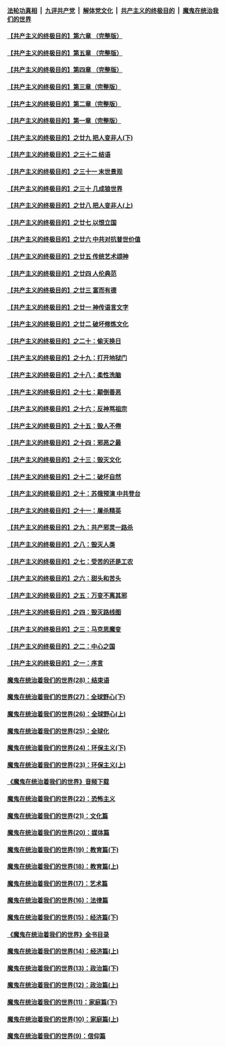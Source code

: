 ####  [法轮功真相](../../../../basic/blob/master/README.md?t=06220531) &nbsp;|&nbsp; [九评共产党](../../../../9ping.md/blob/master/README.md?t=06220531) &nbsp;|&nbsp; [解体党文化](../../../../jtdwh.md/blob/master/README.md?t=06220531)  &nbsp;|&nbsp; [共产主义的终极目的](../../../../gczydzjmd.md/blob/master/README.md?t=06220531) &nbsp;|&nbsp; [魔鬼在统治我们的世界](../../../../mgztzwmdsj.md/blob/master/README.md?t=06220531) 

#### [【共产主义的终极目的】第六章 （完整版）](../pages/nsc422/n11428913.md?t=06220531) 

#### [【共产主义的终极目的】第五章 （完整版）](../pages/nsc422/n11428912.md?t=06220531) 

#### [【共产主义的终极目的】第四章 （完整版）](../pages/nsc422/n11428907.md?t=06220531) 

#### [【共产主义的终极目的】第三章（完整版）](../pages/nsc422/n11428848.md?t=06220531) 

#### [【共产主义的终极目的】第二章（完整版）](../pages/nsc422/n11428831.md?t=06220531) 

#### [【共产主义的终极目的】第一章（完整版）](../pages/nsc422/n11417651.md?t=06220531) 

#### [【共产主义的终极目的】之廿九 把人变非人(下)](../pages/nsc422/n11344140.md?t=06220531) 

#### [【共产主义的终极目的】之三十二 结语](../pages/nsc422/n11360535.md?t=06220531) 

#### [【共产主义的终极目的】之三十一 末世景观](../pages/nsc422/n11351129.md?t=06220531) 

#### [【共产主义的终极目的】之三十 几成狼世界](../pages/nsc422/n11348280.md?t=06220531) 

#### [【共产主义的终极目的】之廿八 把人变非人(上)](../pages/nsc422/n11340492.md?t=06220531) 

#### [【共产主义的终极目的】之廿七 以恨立国](../pages/nsc422/n11336944.md?t=06220531) 

#### [【共产主义的终极目的】之廿六 中共对抗普世价值](../pages/nsc422/n11324785.md?t=06220531) 

#### [【共产主义的终极目的】之廿五 传统艺术颂神](../pages/nsc422/n11296396.md?t=06220531) 

#### [【共产主义的终极目的】之廿四 人伦典范](../pages/nsc422/n11296397.md?t=06220531) 

#### [【共产主义的终极目的】之廿三 富而有德](../pages/nsc422/n11283598.md?t=06220531) 

#### [【共产主义的终极目的】之廿一 神传语言文字](../pages/nsc422/n11263265.md?t=06220531) 

#### [【共产主义的终极目的】之廿二 破坏修炼文化](../pages/nsc422/n11245728.md?t=06220531) 

#### [【共产主义的终极目的】之二十：偷天换日](../pages/nsc422/n11238846.md?t=06220531) 

#### [【共产主义的终极目的】之十九：打开地狱门](../pages/nsc422/n11206376.md?t=06220531) 

#### [【共产主义的终极目的】之十八：柔性洗脑](../pages/nsc422/n11199994.md?t=06220531) 

#### [【共产主义的终极目的】之十七：颠倒善恶](../pages/nsc422/n11179782.md?t=06220531) 

#### [【共产主义的终极目的】之十六：反神骂祖宗](../pages/nsc422/n11166798.md?t=06220531) 

#### [【共产主义的终极目的】之十五：毁人不倦](../pages/nsc422/n11166792.md?t=06220531) 

#### [【共产主义的终极目的】之十四：邪恶之最](../pages/nsc422/n11150249.md?t=06220531) 

#### [【共产主义的终极目的】之十三：毁灭文化](../pages/nsc422/n11135227.md?t=06220531) 

#### [【共产主义的终极目的】之十二：破坏自然](../pages/nsc422/n11135214.md?t=06220531) 

#### [【共产主义的终极目的】之十：苏俄预演 中共登台](../pages/nsc422/n11118424.md?t=06220531) 

#### [【共产主义的终极目的】之十一：屠杀精英](../pages/nsc422/n11118442.md?t=06220531) 

#### [【共产主义的终极目的】之九：共产邪灵一路杀](../pages/nsc422/n11114139.md?t=06220531) 

#### [【共产主义的终极目的】之八：毁灭人类](../pages/nsc422/n11108503.md?t=06220531) 

#### [【共产主义的终极目的】之七：受苦的还是工农](../pages/nsc422/n11101809.md?t=06220531) 

#### [【共产主义的终极目的】之六：甜头和苦头](../pages/nsc422/n11096971.md?t=06220531) 

#### [【共产主义的终极目的】之五：万变不离其邪](../pages/nsc422/n11091285.md?t=06220531) 

#### [【共产主义的终极目的】之四：毁灭路线图](../pages/nsc422/n11086284.md?t=06220531) 

#### [【共产主义的终极目的】之三：马克思魔变](../pages/nsc422/n11061941.md?t=06220531) 

#### [【共产主义的终极目的】之二：中心之国](../pages/nsc422/n11047728.md?t=06220531) 

#### [【共产主义的终极目的】之一：序言](../pages/nsc422/n11086077.md?t=06220531) 

#### [魔鬼在统治着我们的世界(28)：结束语](../pages/nsc422/n10936246.md?t=06220531) 

#### [魔鬼在统治着我们的世界(27)：全球野心(下)](../pages/nsc422/n10928319.md?t=06220531) 

#### [魔鬼在统治着我们的世界(26)：全球野心(上)](../pages/nsc422/n10900318.md?t=06220531) 

#### [魔鬼在统治着我们的世界(25)：全球化](../pages/nsc422/n10788205.md?t=06220531) 

#### [魔鬼在统治着我们的世界(24)：环保主义(下)](../pages/nsc422/n10695307.md?t=06220531) 

#### [魔鬼在统治着我们的世界(23)：环保主义(上)](../pages/nsc422/n10688613.md?t=06220531) 

#### [《魔鬼在统治着我们的世界》音频下载](../pages/nsc422/n10635553.md?t=06220531) 

#### [魔鬼在统治着我们的世界(22)：恐怖主义](../pages/nsc422/n10614727.md?t=06220531) 

#### [魔鬼在统治着我们的世界(21)：文化篇](../pages/nsc422/n10597706.md?t=06220531) 

#### [魔鬼在统治着我们的世界(20)：媒体篇](../pages/nsc422/n10586579.md?t=06220531) 

#### [魔鬼在统治着我们的世界(19)：教育篇(下)](../pages/nsc422/n10564808.md?t=06220531) 

#### [魔鬼在统治着我们的世界(18)：教育篇(上)](../pages/nsc422/n10526970.md?t=06220531) 

#### [魔鬼在统治着我们的世界(17)：艺术篇](../pages/nsc422/n10499093.md?t=06220531) 

#### [魔鬼在统治着我们的世界(16)：法律篇](../pages/nsc422/n10485969.md?t=06220531) 

#### [魔鬼在统治着我们的世界(15)：经济篇(下)](../pages/nsc422/n10469975.md?t=06220531) 

#### [《魔鬼在统治着我们的世界》全书目录](../pages/nsc422/n10464261.md?t=06220531) 

#### [魔鬼在统治着我们的世界(14)：经济篇(上)](../pages/nsc422/n10457370.md?t=06220531) 

#### [魔鬼在统治着我们的世界(13)：政治篇(下)](../pages/nsc422/n10448270.md?t=06220531) 

#### [魔鬼在统治着我们的世界(12)：政治篇(上)](../pages/nsc422/n10444576.md?t=06220531) 

#### [魔鬼在统治着我们的世界(11)：家庭篇(下)](../pages/nsc422/n10440961.md?t=06220531) 

#### [魔鬼在统治着我们的世界(10)：家庭篇(上)](../pages/nsc422/n10435448.md?t=06220531) 

#### [魔鬼在统治着我们的世界(9)：信仰篇](../pages/nsc422/n10432159.md?t=06220531) 

